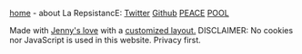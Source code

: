 [home][home] - about La RepsistancE: [Twitter][twitter] [Github][github] [PEACE][adapools] [POOL][pooltool]

Made with [Jenny's love][jenny-love] with a [customized layout.][jenny-layout]
DISCLAIMER: No cookies nor JavaScript is used in this website. Privacy first.

[home]: $BLOG_BASE_URL
[jenny-love]: https://github.com/hmngwy/jenny
[jenny-layout]: https://github.com/repsistance/home/tree/master/src
[cc0-1.0-universal]: https://creativecommons.org/publicdomain/zero/1.0/deed.en

[twitter]: https://twitter.com/repsistance
[github]: https://github.com/repsistance
[tg-support-chan]: https://t.me/joinchat/AFeY_BcD7lS5iESUoRD1mQ

[poolpm]: https://pool.pm/bd24b3372791f401cc029455c44ea77f3c8750ce3b804a354af0ff16
[cardanoscan]: https://cardanoscan.io/pool/bd24b3372791f401cc029455c44ea77f3c8750ce3b804a354af0ff16
[adastat]: https://adastat.net/pools/bd24b3372791f401cc029455c44ea77f3c8750ce3b804a354af0ff16
[adafolio]: https://adafolio.com/portfolio/8f7da192-0257-11eb-9684-a45e60be653b
[pooltool]: https://pooltool.io/pool/bd24b3372791f401cc029455c44ea77f3c8750ce3b804a354af0ff16/delegators
[adapools]: https://adapools.org/pool/bd24b3372791f401cc029455c44ea77f3c8750ce3b804a354af0ff16
